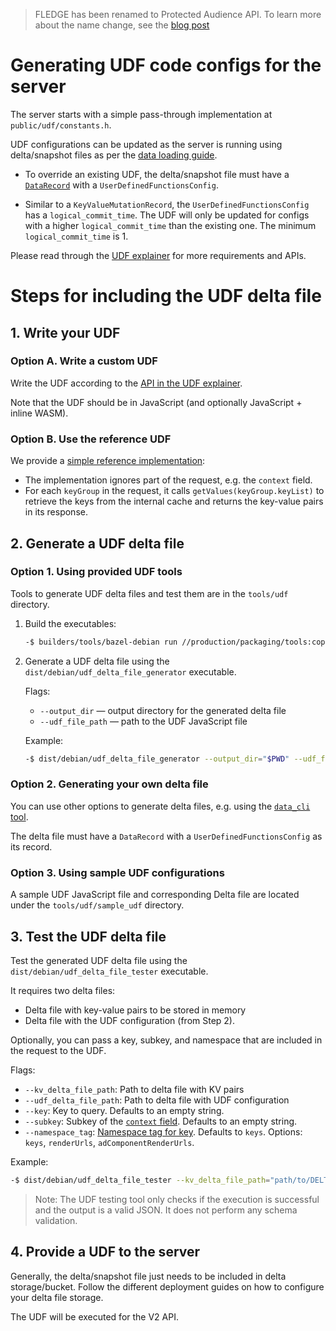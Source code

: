 > FLEDGE has been renamed to Protected Audience API. To learn more about the name change, see the
> [blog post](https://privacysandbox.com/intl/en_us/news/protected-audience-api-our-new-name-for-fledge)

# Generating UDF code configs for the server

The server starts with a simple pass-through implementation at `public/udf/constants.h`.

UDF configurations can be updated as the server is running using delta/snapshot files as per the
[data loading guide](generating_udf_files.md).

-   To override an existing UDF, the delta/snapshot file must have a
    [`DataRecord`](/public/data_loading/data_loading.fbs) with a `UserDefinedFunctionsConfig`.

-   Similar to a `KeyValueMutationRecord`, the `UserDefinedFunctionsConfig` has a
    `logical_commit_time`. The UDF will only be updated for configs with a higher
    `logical_commit_time` than the existing one. The minimum `logical_commit_time` is 1.

Please read through the
[UDF explainer](https://github.com/privacysandbox/fledge-docs/blob/main/key_value_service_user_defined_functions.md#keyvalue-service-user-defined-functions-udfs)
for more requirements and APIs.

# Steps for including the UDF delta file

## 1. Write your UDF

### Option A. Write a custom UDF

Write the UDF according to the
[API in the UDF explainer](https://github.com/privacysandbox/fledge-docs/blob/main/key_value_service_user_defined_functions.md#apis).

Note that the UDF should be in JavaScript (and optionally JavaScript + inline WASM).

### Option B. Use the reference UDF

We provide a [simple reference implementation](/tools/udf/sample_udf/udf.js):

-   The implementation ignores part of the request, e.g. the `context` field.
-   For each `keyGroup` in the request, it calls `getValues(keyGroup.keyList)` to retrieve the keys
    from the internal cache and returns the key-value pairs in its response.

## 2. Generate a UDF delta file

### Option 1. Using provided UDF tools

Tools to generate UDF delta files and test them are in the `tools/udf` directory.

1. Build the executables:

    ```sh
    -$ builders/tools/bazel-debian run //production/packaging/tools:copy_to_dist_udf
    ```

2. Generate a UDF delta file using the `dist/debian/udf_delta_file_generator` executable.

    Flags:

    - `--output_dir` &mdash; output directory for the generated delta file
    - `--udf_file_path` &mdash; path to the UDF JavaScript file

    Example:

    ```sh
    -$ dist/debian/udf_delta_file_generator --output_dir="$PWD" --udf_file_path="path/to/my/udf/udf.js"
    ```

### Option 2. Generating your own delta file

You can use other options to generate delta files, e.g. using the
[`data_cli` tool](./loading_data.md).

The delta file must have a `DataRecord` with a `UserDefinedFunctionsConfig` as its record.

### Option 3. Using sample UDF configurations

A sample UDF JavaScript file and corresponding Delta file are located under the
`tools/udf/sample_udf` directory.

## 3. Test the UDF delta file

Test the generated UDF delta file using the `dist/debian/udf_delta_file_tester` executable.

It requires two delta files:

-   Delta file with key-value pairs to be stored in memory
-   Delta file with the UDF configuration (from Step 2).

Optionally, you can pass a key, subkey, and namespace that are included in the request to the UDF.

Flags:

-   `--kv_delta_file_path`: Path to delta file with KV pairs
-   `--udf_delta_file_path`: Path to delta file with UDF configuration
-   `--key`: Key to query. Defaults to an empty string.
-   `--subkey`: Subkey of the
    [`context` field](https://github.com/WICG/turtledove/blob/main/FLEDGE_Key_Value_Server_API.md#schema-of-the-request).
    Defaults to an empty string.
-   `--namespace_tag`:
    [Namespace tag for key](https://github.com/WICG/turtledove/blob/main/FLEDGE_Key_Value_Server_API.md#available-tags).
    Defaults to `keys`. Options: `keys`, `renderUrls`, `adComponentRenderUrls`.

Example:

```sh
-$ dist/debian/udf_delta_file_tester --kv_delta_file_path="path/to/DELTA_WITH_KEYS" --udf_delta_file_path="path/to/DELTA_WITH_UDF" --key="my_test_key"
```

> Note: The UDF testing tool only checks if the execution is successful and the output is a valid
> JSON. It does not perform any schema validation.

## 4. Provide a UDF to the server

Generally, the delta/snapshot file just needs to be included in delta storage/bucket. Follow the
different deployment guides on how to configure your delta file storage.

The UDF will be executed for the V2 API.
